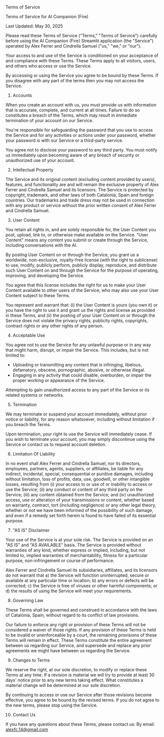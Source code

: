 Terms of Service

Terms of Service for AI Companion (Fire)

Last Updated: May 30, 2025

Please read these Terms of Service ("Terms," "Terms of Service") carefully before using the AI Companion (Fire) Streamlit application (the "Service") operated by Alex Ferrer and Cindrella Samuel ("us," "we," or "our").

Your access to and use of the Service is conditioned on your acceptance of and compliance with these Terms. These Terms apply to all visitors, users, and others who access or use the Service.

By accessing or using the Service you agree to be bound by these Terms. If you disagree with any part of the terms then you may not access the Service.

1. Accounts

When you create an account with us, you must provide us with information that is accurate, complete, and current at all times. Failure to do so constitutes a breach of the Terms, which may result in immediate termination of your account on our Service.

You're responsible for safeguarding the password that you use to access the Service and for any activities or actions under your password, whether your password is with our Service or a third-party service.

You agree not to disclose your password to any third party. You must notify us immediately upon becoming aware of any breach of security or unauthorized use of your account.

2. Intellectual Property

The Service and its original content (excluding content provided by users), features, and functionality are and will remain the exclusive property of Alex Ferrer and Cindrella Samuel and its licensors. The Service is protected by copyright, trademark, and other laws of both Catalonia, Spain and foreign countries. Our trademarks and trade dress may not be used in connection with any product or service without the prior written consent of Alex Ferrer and Cindrella Samuel.

3. User Content

You retain all rights in, and are solely responsible for, the User Content you post, upload, link to, or otherwise make available on the Service. "User Content" means any content you submit or create through the Service, including conversations with the AI.

By posting User Content on or through the Service, you grant us a worldwide, non-exclusive, royalty-free license (with the right to sublicense) to use, modify, publicly perform, publicly display, reproduce, and distribute such User Content on and through the Service for the purpose of operating, improving, and developing the Service.

You agree that this license includes the right for us to make your User Content available to other users of the Service, who may also use your User Content subject to these Terms.

You represent and warrant that: (i) the User Content is yours (you own it) or you have the right to use it and grant us the rights and license as provided in these Terms, and (ii) the posting of your User Content on or through the Service does not violate the privacy rights, publicity rights, copyrights, contract rights or any other rights of any person.

4. Acceptable Use

You agree not to use the Service for any unlawful purpose or in any way that might harm, disrupt, or impair the Service. This includes, but is not limited to:

* Uploading or transmitting any content that is infringing, libelous, defamatory, obscene, pornographic, abusive, or otherwise illegal.
* Engaging in any activity that could disable, overburden, or impair the proper working or appearance of the Service.

Attempting to gain unauthorized access to any part of the Service or its related systems or networks.

5. Termination

We may terminate or suspend your account immediately, without prior notice or liability, for any reason whatsoever, including without limitation if you breach the Terms.

Upon termination, your right to use the Service will immediately cease. If you wish to terminate your account, you may simply discontinue using the Service or contact us to request account deletion.

6. Limitation Of Liability

In no event shall Alex Ferrer and Cindrella Samuel, nor its directors, employees, partners, agents, suppliers, or affiliates, be liable for any indirect, incidental, special, consequential or punitive damages, including without limitation, loss of profits, data, use, goodwill, or other intangible losses, resulting from (i) your access to or use of or inability to access or use the Service; (ii) any conduct or content of any third party on the Service; (iii) any content obtained from the Service; and (iv) unauthorized access, use or alteration of your transmissions or content, whether based on warranty, contract, tort (including negligence) or any other legal theory, whether or not we have been informed of the possibility of such damage, and even if a remedy set forth herein is found to have failed of its essential purpose.

7. "AS IS" Disclaimer

Your use of the Service is at your sole risk. The Service is provided on an "AS IS" and "AS AVAILABLE" basis. The Service is provided without warranties of any kind, whether express or implied, including, but not limited to, implied warranties of merchantability, fitness for a particular purpose, non-infringement or course of performance.

Alex Ferrer and Cindrella Samuel its subsidiaries, affiliates, and its licensors do not warrant that a) the Service will function uninterrupted, secure or available at any particular time or location; b) any errors or defects will be corrected; c) the Service is free of viruses or other harmful components; or d) the results of using the Service will meet your requirements.

8. Governing Law

These Terms shall be governed and construed in accordance with the laws of Catalonia, Spain, without regard to its conflict of law provisions.

Our failure to enforce any right or provision of these Terms will not be considered a waiver of those rights. If any provision of these Terms is held to be invalid or unenforceable by a court, the remaining provisions of these Terms will remain in effect. These Terms constitute the entire agreement between us regarding our Service, and supersede and replace any prior agreements we might have between us regarding the Service.

9. Changes to Terms

We reserve the right, at our sole discretion, to modify or replace these Terms at any time. If a revision is material we will try to provide at least 30 days' notice prior to any new terms taking effect. What constitutes a material change will be determined at our sole discretion.

By continuing to access or use our Service after those revisions become effective, you agree to be bound by the revised terms. If you do not agree to the new terms, please stop using the Service.

10. Contact Us

If you have any questions about these Terms, please contact us:
By email: alexfc.14@gmail.com
